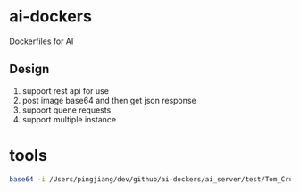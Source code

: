 # ai-dockers

Dockerfiles for AI

## Design

1. support rest api for use
2. post image base64 and then get json response
3. support quene requests
4. support multiple instance


# tools

```sh
base64 -i /Users/pingjiang/dev/github/ai-dockers/ai_server/test/Tom_Cruise_avp_2014_4.jpg > ai_server/test/image.b64
```